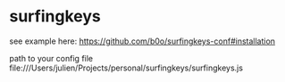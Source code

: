 # surfingkeys

see example here:
https://github.com/b0o/surfingkeys-conf#installation

path to your config file
file:///Users/julien/Projects/personal/surfingkeys/surfingkeys.js

